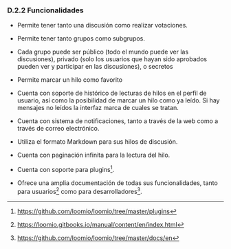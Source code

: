 ### D.2.2 Funcionalidades 

* Permite tener tanto una discusión como realizar votaciones. 

* Permite tener tanto grupos como subgrupos. 

* Cada grupo puede ser público (todo el mundo puede ver las discusiones), privado (solo los usuarios que hayan sido aprobados pueden ver y participar en las discusiones), o secretos  

* Permite marcar un hilo como favorito

* Cuenta con soporte de histórico de lecturas de hilos en el perfil de usuario, así como la posibilidad de marcar un hilo como ya leído. Si hay mensajes no leídos la interfaz marca de cuales se tratan. 

* Cuenta con sistema de notificaciones, tanto a través de la web como a través de correo electrónico.

* Utiliza el formato Markdown para sus hilos de discusión. 

* Cuenta con paginación infinita para la lectura del hilo. 

* Cuenta con soporte para plugins[^1].

* Ofrece una amplia documentación de todas sus funcionalidades, tanto para usuarios[^2] como para desarrolladores[^3].

[^1]: https://github.com/loomio/loomio/tree/master/plugins
[^2]: https://loomio.gitbooks.io/manual/content/en/index.html
[^3]: https://github.com/loomio/loomio/tree/master/docs/en
